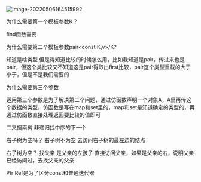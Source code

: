 ![image-20220506164515992](https://pic-1304888003.cos.ap-guangzhou.myqcloud.com/img/image-20220506164515992.png)

为什么需要第一个模板参数K？

find函数需要

为什么需要第二个模板参数pair<const K,v>/K?

知道是啥类型  但是得知道比较的时候怎么用，比如我知道是pair，传过来也是pair，但这个类比较又不知道这是pair得取出first比较，pair这个类型重载的大于小于，但是不是我们需要的

为什么需要第三个参数

运用第三个参数是为了解决第二个问题，通过仿函数声明一个对象A，A里再传这个数据的类型，仿函数是写在map和set里的，map和set是知道确定的类型的，再通过仿函数直接处理返回要比较的值即可





二叉搜索树 非递归找中序的下一个

右子树为空吗？  右子树不为空 去访问右子树的最左边的结点

右子树为空？ 找父亲 是父亲的左孩子 直接访问父亲，如果是父亲的右，说明父亲已经访问过，去找父亲的父亲



Ptr Ref是为了区分const和普通迭代器